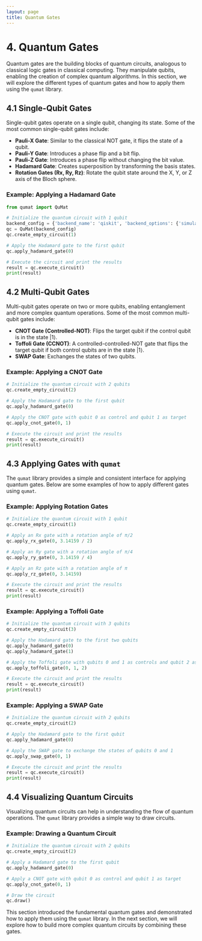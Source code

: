 ```yaml
---
layout: page
title: Quantum Gates
---
```


# 4. Quantum Gates

Quantum gates are the building blocks of quantum circuits, analogous to classical logic gates in classical computing. They manipulate qubits, enabling the creation of complex quantum algorithms. In this section, we will explore the different types of quantum gates and how to apply them using the `qumat` library.

## 4.1 Single-Qubit Gates

Single-qubit gates operate on a single qubit, changing its state. Some of the most common single-qubit gates include:

- **Pauli-X Gate**: Similar to the classical NOT gate, it flips the state of a qubit.
- **Pauli-Y Gate**: Introduces a phase flip and a bit flip.
- **Pauli-Z Gate**: Introduces a phase flip without changing the bit value.
- **Hadamard Gate**: Creates superposition by transforming the basis states.
- **Rotation Gates (Rx, Ry, Rz)**: Rotate the qubit state around the X, Y, or Z axis of the Bloch sphere.

### Example: Applying a Hadamard Gate
```python  
from qumat import QuMat

# Initialize the quantum circuit with 1 qubit
backend_config = {'backend_name': 'qiskit', 'backend_options': {'simulator_type': 'qasm_simulator', 'shots': 1000}}  
qc = QuMat(backend_config)  
qc.create_empty_circuit(1)

# Apply the Hadamard gate to the first qubit
qc.apply_hadamard_gate(0)

# Execute the circuit and print the results
result = qc.execute_circuit()  
print(result)  
```

## 4.2 Multi-Qubit Gates

Multi-qubit gates operate on two or more qubits, enabling entanglement and more 
complex quantum operations. Some of the most common multi-qubit gates include:

- **CNOT Gate (Controlled-NOT)**: Flips the target qubit if the control qubit is 
in the state $|1\rangle$.
- **Toffoli Gate (CCNOT)**: A controlled-controlled-NOT gate that flips the 
target qubit if both control qubits are in the state $|1\rangle$.
- **SWAP Gate**: Exchanges the states of two qubits.

### Example: Applying a CNOT Gate
```python
# Initialize the quantum circuit with 2 qubits
qc.create_empty_circuit(2)

# Apply the Hadamard gate to the first qubit
qc.apply_hadamard_gate(0)

# Apply the CNOT gate with qubit 0 as control and qubit 1 as target
qc.apply_cnot_gate(0, 1)

# Execute the circuit and print the results
result = qc.execute_circuit()  
print(result)  
```

## 4.3 Applying Gates with `qumat`

The `qumat` library provides a simple and consistent interface for applying quantum gates. Below are some examples of how to apply different gates using `qumat`.

### Example: Applying Rotation Gates
```python
# Initialize the quantum circuit with 1 qubit
qc.create_empty_circuit(1)

# Apply an Rx gate with a rotation angle of π/2
qc.apply_rx_gate(0, 3.14159 / 2)

# Apply an Ry gate with a rotation angle of π/4
qc.apply_ry_gate(0, 3.14159 / 4)

# Apply an Rz gate with a rotation angle of π
qc.apply_rz_gate(0, 3.14159)

# Execute the circuit and print the results
result = qc.execute_circuit()  
print(result)  
```

### Example: Applying a Toffoli Gate
```python
# Initialize the quantum circuit with 3 qubits
qc.create_empty_circuit(3)

# Apply the Hadamard gate to the first two qubits
qc.apply_hadamard_gate(0)  
qc.apply_hadamard_gate(1)

# Apply the Toffoli gate with qubits 0 and 1 as controls and qubit 2 as target
qc.apply_toffoli_gate(0, 1, 2)

# Execute the circuit and print the results
result = qc.execute_circuit()  
print(result)  
```

### Example: Applying a SWAP Gate
```python
# Initialize the quantum circuit with 2 qubits
qc.create_empty_circuit(2)

# Apply the Hadamard gate to the first qubit
qc.apply_hadamard_gate(0)

# Apply the SWAP gate to exchange the states of qubits 0 and 1
qc.apply_swap_gate(0, 1)

# Execute the circuit and print the results
result = qc.execute_circuit()  
print(result)  
```

## 4.4 Visualizing Quantum Circuits

Visualizing quantum circuits can help in understanding the flow of quantum operations. The `qumat` library provides a simple way to draw circuits.

### Example: Drawing a Quantum Circuit
```python
# Initialize the quantum circuit with 2 qubits
qc.create_empty_circuit(2)

# Apply a Hadamard gate to the first qubit
qc.apply_hadamard_gate(0)

# Apply a CNOT gate with qubit 0 as control and qubit 1 as target
qc.apply_cnot_gate(0, 1)

# Draw the circuit
qc.draw()  
```

This section introduced the fundamental quantum gates and demonstrated how to apply them using the `qumat` library. In the next section, we will explore how to build more complex quantum circuits by combining these gates.  